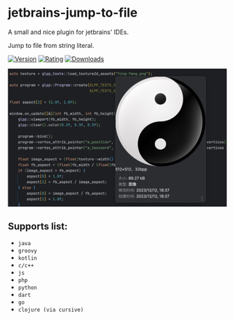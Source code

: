 # jetbrains-jump-to-file

A small and nice plugin for jetbrains' IDEs.

Jump to file from string literal.

[![Version](https://img.shields.io/jetbrains/plugin/v/23338-jump-to-file)](https://plugins.jetbrains.com/plugin/23338-jump-to-file)
[![Rating](https://img.shields.io/jetbrains/plugin/r/stars/23338-jump-to-file)](https://plugins.jetbrains.com/plugin/23338-jump-to-file)
[![Downloads](https://img.shields.io/jetbrains/plugin/d/23338-jump-to-file)](https://plugins.jetbrains.com/plugin/23338-jump-to-file)

![preview.jpg](preview.jpg)

## Supports list:
- `java`
- `groovy`
- `kotlin`
- `c/c++`
- `js`
- `php`
- `python`
- `dart`
- `go`
- `clojure (via cursive)`
